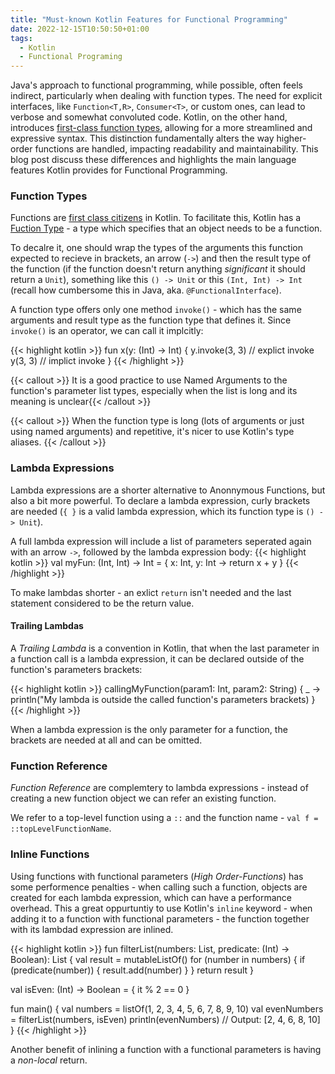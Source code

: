 ```yaml
---
title: "Must-known Kotlin Features for Functional Programming"
date: 2022-12-15T10:50:50+01:00
tags:
  - Kotlin
  - Functional Programing
---
```

Java's approach to functional programming, while possible, often feels indirect, particularly when dealing with function types. The need for explicit interfaces, like `Function<T,R>`, `Consumer<T>`, or custom ones, can lead to verbose and somewhat convoluted code. Kotlin, on the other hand, introduces [first-class function types](https://en.wikipedia.org/wiki/First-class_function), allowing for a more streamlined and expressive syntax. This distinction fundamentally alters the way higher-order functions are handled, impacting readability and maintainability. This blog post discuss these differences and highlights the main language features Kotlin provides for Functional Programming.

### Function Types
Functions are [first class citizens](https://en.wikipedia.org/wiki/First-class_function) in Kotlin. To facilitate this, Kotlin has a [Fuction Type](https://kotlinlang.org/docs/lambdas.html#function-types) - a type which specifies that an object needs to be a function.

To decalre it, one should wrap the types of the arguments this function expected to recieve in brackets, an arrow (`->`) and then the result type of the function (if the function doesn't return anything _significant_ it should return a `Unit`), something like this `() -> Unit` or this `(Int, Int) -> Int` (recall how cumbersome this in Java, aka. `@FunctionalInterface`).

A function type offers only one method `invoke()` - which has the same arguments and result type as the function type that defines it. Since `invoke()` is an operator, we can call it implcitly:

{{< highlight kotlin >}}
fun x(y: (Int) -> Int) {
    y.invoke(3, 3) // explict invoke
    y(3, 3) // implict invoke
}
{{< /highlight >}}

{{< callout >}} It is a good practice to use Named Arguments to the function's parameter list types, especially when the list is long and its meaning is unclear{{< /callout >}}

{{< callout >}} When the function type is long (lots of arguments or just using named arguments) and repetitive, it's nicer to use Kotlin's  type aliases. {{< /callout >}}

### Lambda Expressions
Lambda expressions are a shorter alternative to Anonnymous Functions, but also a bit more powerful. To declare a lambda expression, curly brackets are needed (`{ }` is a valid lambda expression, which its function type is `() -> Unit`).

A full lambda expression will include a list of parameters seperated again with an arrow `->`, followed by the lambda expression body: 
{{< highlight kotlin >}} val myFun: (Int, Int) -> Int = { x: Int, y: Int -> return x + y } {{< /highlight >}}

To make lambdas shorter - an exlict `return` isn't needed and the last statement considered to be the return value.

#### Trailing Lambdas
A _Trailing Lambda_ is a convention in Kotlin, that when the last parameter in a function call is a lambda expression, it can be declared outside of the function's parameters brackets:

{{< highlight kotlin >}}
callingMyFunction(param1: Int, param2: String) {
    _ -> println("My lambda is outside the called function's parameters brackets)
}
{{< /highlight >}}

When a lambda expression is the only parameter for a function, the brackets are needed at all and can be omitted.

### Function Reference
_Function Reference_ are complemtery to lambda expressions - instead of creating a new function object we can refer an existing function. 

We refer to a top-level function using a `::` and the function name - `val f = ::topLevelFunctionName`.

### Inline Functions
Using functions with functional parameters (_High Order-Functions_) has some performence penalties - when calling such a function, objects are created for each lambda expression, which can have a performance overhead. This a great oppurtuntiy to use Kotlin's `inline` keyword - when adding it to a function with functional parameters - the function together with its lambdad expression are inlined.

{{< highlight kotlin >}}
fun filterList(numbers: List<Int>, predicate: (Int) -> Boolean): List<Int> {
    val result = mutableListOf<Int>()
    for (number in numbers) {
        if (predicate(number)) {
            result.add(number)
        }
    }
    return result
}

val isEven: (Int) -> Boolean = { it % 2 == 0 }

fun main() {
  val numbers = listOf(1, 2, 3, 4, 5, 6, 7, 8, 9, 10)
  val evenNumbers = filterList(numbers, isEven)
  println(evenNumbers) // Output: [2, 4, 6, 8, 10]
}
{{< /highlight >}}

Another benefit of inlining a function with a functional parameters is having a _non-local_ return.
